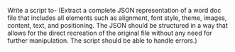 Write a script to- (Extract a complete JSON representation of a word doc file that includes all elements such as alignment, font style, theme, images, content, text, and positioning. The JSON should be structured in a way that allows for the direct recreation of the original file without any need for further manipulation. The script should be able to handle errors.)
